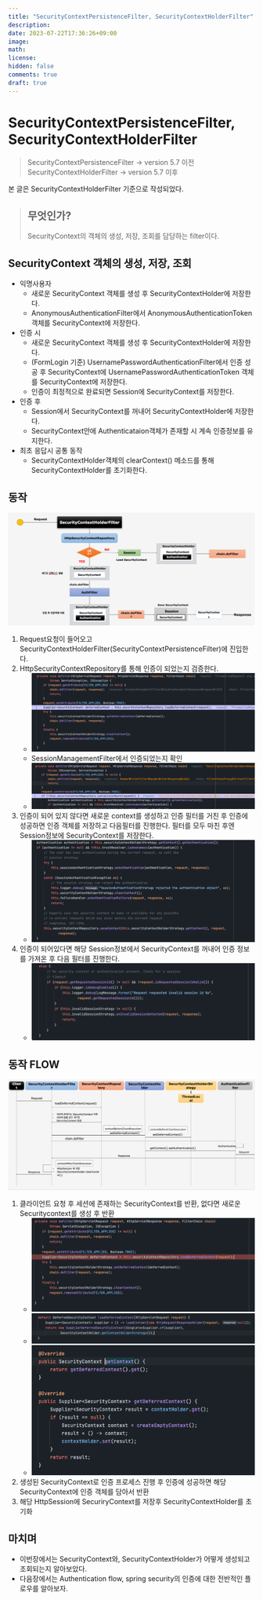```yaml
---
title: "SecurityContextPersistenceFilter, SecurityContextHolderFilter"
description: 
date: 2023-07-22T17:36:26+09:00
image: 
math: 
license: 
hidden: false
comments: true
draft: true
---
```


# SecurityContextPersistenceFilter, SecurityContextHolderFilter

> SecurityContextPersistenceFilter -> version 5.7 이전
> SecurityContextHolderFilter -> version 5.7 이후

본 글은 SecurityContextHolderFilter 기준으로 작성되었다.

> ## 무엇인가?
> SecurityContext의 객체의 생성, 저장, 조회를 담당하는 filter이다.

## SecurityContext 객체의 생성, 저장, 조회
* 익명사용자
  * 새로운 SecurityContext 객체를 생성 후 SecurityContextHolder에 저장한다.
  * AnonymousAuthenticationFilter에서 AnonymousAuthenticationToken 객체를 SecurityContext에 저장한다.
* 인증 시
  * 새로운 SecurityContext 객체를 생성 후 SecurityContextHolder에 저장한다.
  * (FormLogin 기준) UsernamePasswordAuthenticationFilter에서 인증 성공 후 SecurityContext에 UsernamePasswordAuthenticationToken 객체를 SecurityContext에 저장한다.
  * 인증이 최정적으로 완료되면 Session에 SecurityContext를 저장한다.
* 인증 후
  * Session에서 SecurityContext를 꺼내어 SecurityContextHolder에 저장한다.
  * SecurityContext안에 Authenticataion객체가 존재할 시 계속 인증정보를 유지한다.
* 최초 응답시 공통 동작
  * SecurityContextHolder객체의 clearContext() 메소드를 통해 SecurityContextHolder를 초기화한다.

## 동작
![img.png](img.png)
1. Request요청이 들어오고 SecurityContextHolderFilter(SecurityContextPersistenceFilter)에 진입한다.
2. HttpSecurityContextRepository를 통해 인증이 되었는지 검증한다.
   * ![img_1.png](img_1.png)
   * SessionManagementFilter에서 인증되었는지 확인
   * ![img_2.png](img_2.png)
3. 인증이 되어 있지 않다면 새로운 context를 생성하고 인증 필터를 거친 후 인증에 성공하면 인증 객체를 저장하고 다음필터를 진행한다. 필터를 모두 마친 후엔 Session정보에 SecurityContext를 저장한다.
   * ![img_4.png](img_4.png)
4. 인증이 되어있다면 해당 Session정보에서 SecurityContext를 꺼내어 인증 정보를 가져온 후 다음 필터를 진행한다.
   * ![img_3.png](img_3.png)

    
## 동작 FLOW
![img_5.png](img_5.png)

1. 클라이언트 요청 후 세션에 존재하는 SecurityContext를 반환, 없다면 새로운 Securitycontext를 생성 후 반환
   * ![img_6.png](img_6.png)
   * ![img_7.png](img_7.png)
   * ![img_8.png](img_8.png)
2. 생성된 SecurityContext로 인증 프로세스 진행 후 인증에 성공하면 해당 SecurityContext에 인증 객체를 담아서 반환
3. 해당 HttpSession에 SecuriryContext를 저장후 SecurityContextHolder를 초기화


## 마치며
- 이번장에서는 SecurityContext와, SecurityContextHolder가 어떻게 생성되고 조회되는지 알아보았다.
- 다음장에서는 Authentication flow, spring security의 인증에 대한 전반적인 플로우를 알아보자.